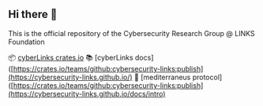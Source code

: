 ## Hi there 👋
This is the official repository of the Cybersecurity Research Group @ LINKS Foundation

📦 [cyberLinks crates.io](https://crates.io/teams/github:cybersecurity-links:publish)
📚 [cyberLinks docs]([https://crates.io/teams/github:cybersecurity-links:publish](https://cybersecurity-links.github.io/)
🤝 [mediterraneus protocol]([https://crates.io/teams/github:cybersecurity-links:publish](https://cybersecurity-links.github.io/docs/intro)
<!--

**Here are some ideas to get you started:**

🙋‍♀️ A short introduction - what is your organization all about?
🌈 Contribution guidelines - how can the community get involved?
👩‍💻 Useful resources - where can the community find your docs? Is there anything else the community should know?
🍿 Fun facts - what does your team eat for breakfast?
🧙 Remember, you can do mighty things with the power of [Markdown](https://docs.github.com/github/writing-on-github/getting-started-with-writing-and-formatting-on-github/basic-writing-and-formatting-syntax)
-->
